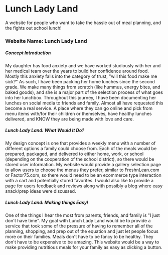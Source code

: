 # Lunch Lady Land
A website for people who want to take the hassle out of meal planning, and the fights out school lunch!

### Website Name: Lunch Lady Land

##### Concept Introduction

My daughter has food anxiety and we have worked studiously with her and her medical team over the years to build her confidence around food.  Mostly this anxiety falls into the category of trust, "will this food make me sick?"  As such, I have been packing her home lunches since the second grade.  We make many things from scratch (like hummus, energy bites, and baked goods), and she is a major part of the selection process of what goes into her lunchbox.  Throughout this journey, I have been documenting her lunches on social media to friends and family.  Almost all have requested this become a real service.  A place where they can go online and pick from menu items with/for their children or themselves, have healthy lunches delivered, and KNOW they are being made with love and care.

##### Lunch Lady Land: What Would It Do?

My design concept is one that provides a weekly menu with a number of different options a family could choose from.  Each of the meals would be prepared, packaged, and delivered to either home, work, or school (depending on the cooperation of the school district), so there would be stored user information.  My website would provide a gallery selection page to allow users to choose the menus they prefer, similar to FreshnLean.com or Factor75.com, so there would need to be an ecommerce type interaction with a cart and potentially stored favorites.  I would also like to provide a page for users feedback and reviews along with possibly a blog where easy snack/prep ideas were discussed. 

##### Lunch Lady Land: Making things Easy!

One of the things I hear the most from parents, friends, and family is "I just don't have time".  My goal with Lunch Lady Land would be to provide a service that took some of the pressure of having to remember all of the planning, shopping, and prep out of the equation and just let people focus more on their families.  Meals don't have to be fancy to be healthy.  They don't have to be expensive to be amazing.  This website would be a way to make providing nutritious meals for your family as easy as clicking a button.

